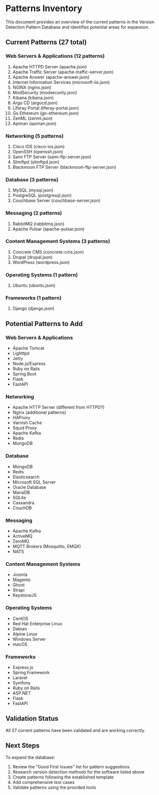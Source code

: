 # Patterns Inventory

This document provides an overview of the current patterns in the Version Detection Pattern Database and identifies potential areas for expansion.

## Current Patterns (27 total)

### Web Servers & Applications (12 patterns)
1. Apache HTTPD Server (apache.json)
2. Apache Traffic Server (apache-traffic-server.json)
3. Apache Answer (apache-answer.json)
4. Internet Information Services (microsoft-iis.json)
5. NGINX (nginx.json)
6. ModSecurity (modsecurity.json)
7. Kibana (kibana.json)
8. Argo CD (argocd.json)
9. Liferay Portal (liferay-portal.json)
10. Go Ethereum (go-ethereum.json)
11. ZenML (zenml.json)
12. Apiman (apiman.json)

### Networking (5 patterns)
1. Cisco IOS (cisco-ios.json)
2. OpenSSH (openssh.json)
3. Sami FTP Server (sami-ftp-server.json)
4. Slimftpd (slimftpd.json)
5. Blackmoon FTP Server (blackmoon-ftp-server.json)

### Database (3 patterns)
1. MySQL (mysql.json)
2. PostgreSQL (postgresql.json)
3. Couchbase Server (couchbase-server.json)

### Messaging (2 patterns)
1. RabbitMQ (rabbitmq.json)
2. Apache Pulsar (apache-pulsar.json)

### Content Management Systems (3 patterns)
1. Concrete CMS (concrete-cms.json)
2. Drupal (drupal.json)
3. WordPress (wordpress.json)

### Operating Systems (1 pattern)
1. Ubuntu (ubuntu.json)

### Frameworks (1 pattern)
1. Django (django.json)

## Potential Patterns to Add

### Web Servers & Applications
- Apache Tomcat
- Lighttpd
- Jetty
- Node.js/Express
- Ruby on Rails
- Spring Boot
- Flask
- FastAPI

### Networking
- Apache HTTP Server (different from HTTPD?)
- Nginx (additional patterns)
- HAProxy
- Varnish Cache
- Squid Proxy
- Apache Kafka
- Redis
- MongoDB

### Database
- MongoDB
- Redis
- Elasticsearch
- Microsoft SQL Server
- Oracle Database
- MariaDB
- SQLite
- Cassandra
- CouchDB

### Messaging
- Apache Kafka
- ActiveMQ
- ZeroMQ
- MQTT Brokers (Mosquitto, EMQX)
- NATS

### Content Management Systems
- Joomla
- Magento
- Ghost
- Strapi
- KeystoneJS

### Operating Systems
- CentOS
- Red Hat Enterprise Linux
- Debian
- Alpine Linux
- Windows Server
- macOS

### Frameworks
- Express.js
- Spring Framework
- Laravel
- Symfony
- Ruby on Rails
- ASP.NET
- Flask
- FastAPI

## Validation Status

All 27 current patterns have been validated and are working correctly.

## Next Steps

To expand the database:
1. Review the "Good First Issues" list for pattern suggestions
2. Research version detection methods for the software listed above
3. Create patterns following the established template
4. Add comprehensive test cases
5. Validate patterns using the provided tools